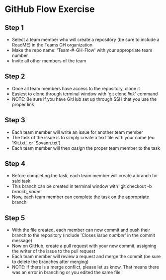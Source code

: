 # GitHub Flow Exercise

## Step 1
- Select a team member who will create a repository (be sure to include a ReadME) in the Teams GH organization
- Make the repo name: 'Team-#-GH-Flow' with your appropriate team number
- Invite all other members of the team

## Step 2
- Once all team members have access to the repository, clone it
- Easiest to clone through terminal window with 'git clone *link*' command
- NOTE: Be sure if you have GitHub set up through SSH that you use the proper link

## Step 3
- Each team member will write an issue for another team member
- The task of the issue is to simply create a text file with your name (ex: 'Kit.txt', or 'Sovann.txt')
- Each team member will then *assign* the proper team member to the task

## Step 4
- Before completing the task, each team member will create a branch for said task
- This branch can be created in terminal window with 'git checkout -b *branch_name*'
- Now, each team member can complete the task on the appropriate branch

## Step 5
- With the file created, each member can now commit and push their branch to the repository (include 'Closes *issue number*' in the commit message)
- Now on GitHub, create a pull request with your new commit, assigning the writer of the issue to the pull request
- Each team member will review a request and merge the commit (be sure to delete the branches after merging)
- NOTE: If there is a merge conflict, please let us know. That means there was an error in branching or you edited the same file.
